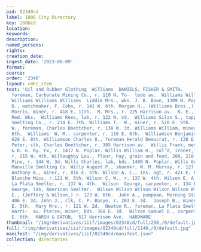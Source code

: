 ```yaml
---
pid: 02340cd
label: 1886 City Directory
key: 1886cd
location: 
keywords: 
description: 
named_persons: 
rights: 
creation_date: 
ingest_date: '2023-08-09'
format: 
source: 
order: '2340'
layout: cmhc_item
text: 'Oil and Rubber Glothing  Williams  DANIELS, FISHER & SMITH.     WIL 260 WIL  Lew,
  foreman, Carbonate Mining Co., r. 110 N. To-  ledo av.  Williams Williams Williams
  Williams Williams Williams  Liddie Mrs., wks. J. B. Bown, 1309 N. Poplar. Martin
  D., watchmaker, F. Cohn, r. 141 W. 6th. Morgan H., (Williams Bros.,) r. 131 E. 8th.
  Morris, miner, r. 418 E. 11th.  M. Mrs., r. 225 Harrison av.  N. E., lab, Harrison
  Red. Wks.  Williams Rees, lab, r. 122 W. vd.  Williams Silas S., tapper, Manville
  Smelting Co., r. 214 E. 7th. Williams T.. W., miner, r. 520 E. Sth.  Williams Walter
  W., foreman, Charles Boettcher, r. 138 W. 3d. Williams William, miner, r..211 E.
  6th.  Williams  W, M., carpenter, r. 116 E. 6th.  Williamson Benjamin, miner, r.
  628 E. 8th. Williamson Charles 8., foreman Herald Democrat, r. 138 E. 7th. Willingshoi
  Peter, clk, Charles Boettcher, r. 305 Harrison av.  Willis Frank, messenger, D.
  & R. G. Ry. Ex, r. 1417 N. Poplar. Willis William H., col’d, ironer, Vienna Laundry,
  r. 215 W. 4th. Willoughby Lou., flour, hay, grain and feed, 208, 210 and 212  *N.
  Pine, r. 144 W. 3d. Wills Charles, lab, bds. 1400 N. Poplar. Wills George, tapper,
  Manville Smelting Co. Willy August P., shoemkr, W. M. Murray, r. 127 W. 3d. Wilson
  Anthony B., miner, r. 816 E. 5th. Wilson A. C., ins. agt, r. 421 E. 6th. Wilson
  Blanche Miss, r.121 W. 5th. Wilson C. W., r. 137 W. 4th. Wilson E. A., assayer,
  La Plata Smelter, r. 137 W. 4th.  Wilson  George, carpenter, r. 134 E. 6th.  Wilson
  George, lab, American Smelter.  Wilson Wilson Wilson Wilson Wilson Wilson son Wilson  Henry
  E., (Jeffery & Wilson,) r. 123 W. 6th.  John A., pumpman, Morning Star mine, r.
  406 E. 3d. John J., clk, C. P. Basye, r. 203 E. 3d.  Joseph B., miner, bds. 626
  E. 5th.  Mary Mrs., r. 121 W. 2d.  Newton R., foreman, La Plata Smelter, r. 619
  Harri-  av. Pierce, miner, bds. 308 E. 3d.  Wilson Samuel D., carpenter, r. 4204
  E. 6th.  MARSH & EATON,  517 Harrison Ave.  HARDWARE    '
thumbnail: "/img/derivatives/iiif/images/02340cd/full/250,/0/default.jpg"
full: "/img/derivatives/iiif/images/02340cd/full/1140,/0/default.jpg"
manifest: "/img/derivatives/iiif/02340cd/manifest.json"
collection: directories
---
```

